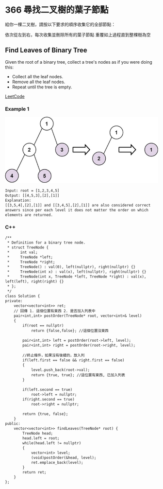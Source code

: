 # 366 尋找二叉樹的葉子節點

給你一棵二叉樹，請按以下要求的順序收集它的全部節點：

依次從左到右，每次收集並刪除所有的葉子節點
重覆如上過程直到整棵樹為空

## Find Leaves of Binary Tree

Given the root of a binary tree, collect a tree's nodes as if you were doing this:

* Collect all the leaf nodes.
* Remove all the leaf nodes.
* Repeat until the tree is empty.

[LeetCode](https://leetcode-cn.com/problems/find-leaves-of-binary-tree/)

### Example 1
<img src="img/366.jpg" width = "600"/>

```
Input: root = [1,2,3,4,5]
Output: [[4,5,3],[2],[1]]
Explanation:
[[3,5,4],[2],[1]] and [[3,4,5],[2],[1]] are also considered correct answers since per each level it does not matter the order on which elements are returned.

```


### C++ 

```
/**
 * Definition for a binary tree node.
 * struct TreeNode {
 *     int val;
 *     TreeNode *left;
 *     TreeNode *right;
 *     TreeNode() : val(0), left(nullptr), right(nullptr) {}
 *     TreeNode(int x) : val(x), left(nullptr), right(nullptr) {}
 *     TreeNode(int x, TreeNode *left, TreeNode *right) : val(x), left(left), right(right) {}
 * };
 */
class Solution {
private:
    vector<vector<int>> ret;
    // 回傳 1. 這個位置有東西 2. 是否加入列表中
    pair<int,int> postOrder(TreeNode* root, vector<int>& level)
    {
        if(root == nullptr)
            return {false,false}; //這個位置沒東西
                
        pair<int,int> left = postOrder(root->left, level);        
        pair<int,int> right = postOrder(root->right, level);

        //終止條件，如果沒有後續的，放入列
        if(left.first == false && right.first == false)
        {    
            level.push_back(root->val);
            return {true, true}; //這位置有東西, 已加入列表
        }

        if(left.second == true)
            root->left = nullptr;
        if(right.second == true)
            root->right = nullptr;

        return {true, false};
    }
public:
    vector<vector<int>> findLeaves(TreeNode* root) {
        TreeNode head;
        head.left = root;
        while(head.left != nullptr)
        {
            vector<int> level;
            (void)postOrder(&head, level);
            ret.emplace_back(level);
        }
        return ret;
    }
};
```
